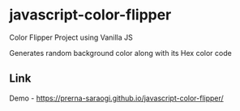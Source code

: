 # javascript-color-flipper
Color Flipper Project using Vanilla JS

Generates random background color along with its Hex color code
## Link
Demo -  https://prerna-saraogi.github.io/javascript-color-flipper/
